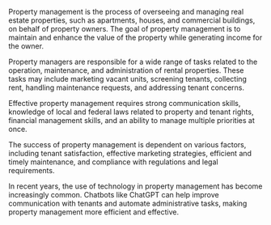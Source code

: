 
Property management is the process of overseeing and managing real estate properties, such as apartments, houses, and commercial buildings, on behalf of property owners. The goal of property management is to maintain and enhance the value of the property while generating income for the owner.

Property managers are responsible for a wide range of tasks related to the operation, maintenance, and administration of rental properties. These tasks may include marketing vacant units, screening tenants, collecting rent, handling maintenance requests, and addressing tenant concerns.

Effective property management requires strong communication skills, knowledge of local and federal laws related to property and tenant rights, financial management skills, and an ability to manage multiple priorities at once.

The success of property management is dependent on various factors, including tenant satisfaction, effective marketing strategies, efficient and timely maintenance, and compliance with regulations and legal requirements.

In recent years, the use of technology in property management has become increasingly common. Chatbots like ChatGPT can help improve communication with tenants and automate administrative tasks, making property management more efficient and effective.
